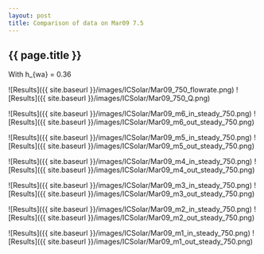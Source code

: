 ```yaml
---
layout: post
title: Comparison of data on Mar09 7.5
---
```

{{ page.title }}
-----------------
With h_{wa} = 0.36

![Results]({{ site.baseurl }}/images/ICSolar/Mar09_750_flowrate.png) ![Results]({{ site.baseurl }}/images/ICSolar/Mar09_750_Q.png)

![Results]({{ site.baseurl }}/images/ICSolar/Mar09_m6_in_steady_750.png) ![Results]({{ site.baseurl }}/images/ICSolar/Mar09_m6_out_steady_750.png)

![Results]({{ site.baseurl }}/images/ICSolar/Mar09_m5_in_steady_750.png) ![Results]({{ site.baseurl }}/images/ICSolar/Mar09_m5_out_steady_750.png)

![Results]({{ site.baseurl }}/images/ICSolar/Mar09_m4_in_steady_750.png) ![Results]({{ site.baseurl }}/images/ICSolar/Mar09_m4_out_steady_750.png)

![Results]({{ site.baseurl }}/images/ICSolar/Mar09_m3_in_steady_750.png) ![Results]({{ site.baseurl }}/images/ICSolar/Mar09_m3_out_steady_750.png)

![Results]({{ site.baseurl }}/images/ICSolar/Mar09_m2_in_steady_750.png) ![Results]({{ site.baseurl }}/images/ICSolar/Mar09_m2_out_steady_750.png)

![Results]({{ site.baseurl }}/images/ICSolar/Mar09_m1_in_steady_750.png) ![Results]({{ site.baseurl }}/images/ICSolar/Mar09_m1_out_steady_750.png)


